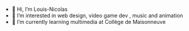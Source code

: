 - 👋 Hi, I’m Louis-Nicolas
- 👀 I’m interested in web design, video game dev , music and animation
- 🌱 I’m currently learning multimedia at Collège de Maisonneuve




